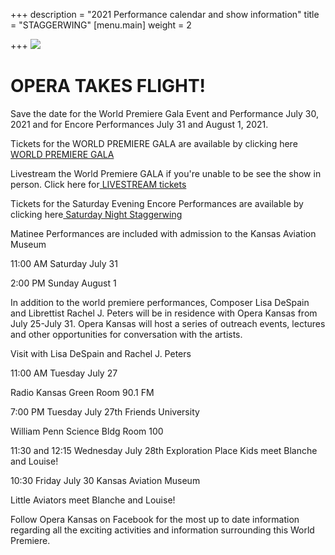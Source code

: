 +++
description = "2021 Performance calendar and show information"
title = "STAGGERWING"
[menu.main]
weight = 2

+++
![](/uploads/staggerwing-title-card.png)

# OPERA TAKES FLIGHT!

Save the date for the World Premiere Gala Event and Performance July 30, 2021 and for Encore Performances July 31 and August 1, 2021.

Tickets for the WORLD PREMIERE GALA are available by clicking here [WORLD PREMIERE GALA](https://staggerwing.bpt.me "	https://staggerwing.bpt.me")

Livestream the World Premiere GALA if you're unable to be see the show in person. Click here for[ LIVESTREAM tickets](https://www.sparrowlive.com/event-details/world-premiere-gala-of-staggerwing "https://www.sparrowlive.com/event-details/world-premiere-gala-of-staggerwing")

Tickets for the Saturday Evening Encore Performances are available by clicking here[ Saturday Night Staggerwing](https://bpt.me/5170122 "https://bpt.me/5170122")

Matinee Performances are included with admission to the Kansas Aviation Museum

11:00 AM Saturday July 31

2:00 PM Sunday August 1

In addition to the world premiere performances, Composer Lisa DeSpain and Librettist Rachel J. Peters will be in residence with Opera Kansas from July 25-July 31. Opera Kansas will host a series of outreach events, lectures and other opportunities for conversation with the artists.

Visit with Lisa DeSpain and Rachel J. Peters

11:00 AM Tuesday July 27

Radio Kansas Green Room 90.1 FM

7:00 PM Tuesday July 27th Friends University

William Penn Science Bldg Room 100

11:30 and 12:15 Wednesday July 28th Exploration Place Kids meet Blanche and Louise!

10:30 Friday July 30 Kansas Aviation Museum

Little Aviators meet Blanche and Louise!

Follow Opera Kansas on Facebook for the most up to date information regarding all the exciting activities and information surrounding this World Premiere.
